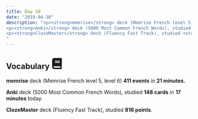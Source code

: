 ```yaml
---
title: Day 30
date: "2019-04-30"
description: "<p><strong>memrise</strong> deck (Memrise French level 5, level 6) <strong>411 events</strong> in <strong>21 minutes.</strong></p>
<p><strong>Anki</strong> deck (5000 Most Common French Words), studied <strong>148 cards</strong> in <strong>17 minutes </strong>today.</p>
<p><strong>ClozeMaster</strong> deck (Fluency Fast Track), studied <strong>816 points</strong>.</p>
"
---
```


<h2>Vocabulary <svg height="30" width="30" aria-hidden="true" focusable="false" data-prefix="fas" data-icon="book" class="svg-inline--fa fa-book fa-w-14" role="img" xmlns="http://www.w3.org/2000/svg" viewBox="0 0 448 512"><path fill="currentColor" d="M448 360V24c0-13.3-10.7-24-24-24H96C43 0 0 43 0 96v320c0 53 43 96 96 96h328c13.3 0 24-10.7 24-24v-16c0-7.5-3.5-14.3-8.9-18.7-4.2-15.4-4.2-59.3 0-74.7 5.4-4.3 8.9-11.1 8.9-18.6zM128 134c0-3.3 2.7-6 6-6h212c3.3 0 6 2.7 6 6v20c0 3.3-2.7 6-6 6H134c-3.3 0-6-2.7-6-6v-20zm0 64c0-3.3 2.7-6 6-6h212c3.3 0 6 2.7 6 6v20c0 3.3-2.7 6-6 6H134c-3.3 0-6-2.7-6-6v-20zm253.4 250H96c-17.7 0-32-14.3-32-32 0-17.6 14.4-32 32-32h285.4c-1.9 17.1-1.9 46.9 0 64z"></path></svg></h2>
<p><strong>memrise</strong> deck (Memrise French level 5, level 6) <strong>411 events</strong> in <strong>21 minutes.</strong></p>
<p><strong>Anki</strong> deck (5000 Most Common French Words), studied <strong>148 cards</strong> in <strong>17 minutes </strong>today.</p>
<p><strong>ClozeMaster</strong> deck (Fluency Fast Track), studied <strong>816 points</strong>.</p>
